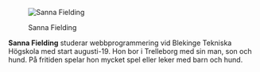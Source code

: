 <div class="author-byline">
<figure class="figure left">
<img src="image/SannaFielding.jpg?width=100" alt="Sanna Fielding">
<figcaption>

Sanna Fielding

</figcaption>
</figure>

<p><strong>Sanna Fielding</strong> studerar webbprogrammering vid Blekinge Tekniska Högskola med start augusti-19. Hon bor i Trelleborg med sin man, son och hund. På fritiden spelar hon mycket spel eller leker med barn och hund.</p>
</div>
